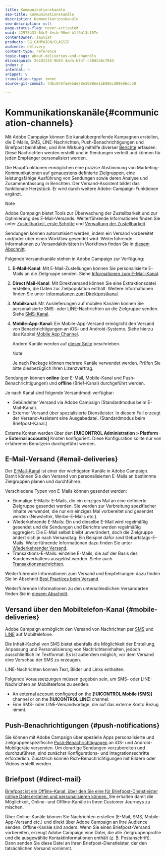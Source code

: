 ```yaml
---
title: Kommunikationskanäle
seo-title: Kommunikationskanäle
description: Kommunikationskanäle
seo-description: null
page-status-flag: never-activated
uuid: 42975431-64c9-4ecb-98ed-b1f9b13c157e
contentOwner: sauviat
products: SG_CAMPAIGN/CLASSIC
audience: delivery
content-type: reference
topic-tags: about-deliveries-and-channels
discoiquuid: 2e2d1134-9b83-4ada-b74f-c3842a0cf044
index: y
internal: n
snippet: y
translation-type: tm+mt
source-git-commit: 7dbc876fae0bde78e3088ee1ab986cd09e9bcc38

---
```



# Kommunikationskanäle{#communication-channels}

Mit Adobe Campaign können Sie kanalübergreifende Kampagnen erstellen, die E-Mails, SMS, LINE-Nachrichten, Push-Benachrichtigungen und Briefpost beinhalten, und ihre Wirkung mithilfe diverser [Berichte](../../reporting/using/reports-on-deliveries.md#accessing-existing-reports) erfassen. Diese Nachrichten werden erstellt und in Sendungen verteilt und können für jeden Empfänger personalisiert werden.

Die Hauptfunktionen ermöglichen eine präzise Abstimmung von Marketing-Kommunikationen auf genauestens definierte Zielgruppen, eine leistungsfähige Ausführung von Sendungen sowie deren Analyse und Zusammenfassung in Berichten. Der Versand-Assistent bildet das funktionale Herzstück. Er wird durch weitere Adobe-Campaign-Funktionen ergänzt.

>[!NOTE]
>
>Adobe Campaign bietet Tools zur Überwachung der Zustellbarkeit und zur Optimierung des E-Mail-Versands. Weiterführende Informationen finden Sie unter [Zustellbarkeit, erste Schritte](https://docs.campaign.adobe.com/doc/AC/getting_started/EN/deliverability.html) und [Verwaltung der Zustellbarkeit](../../delivery/using/about-deliverability.md).

Sendungen können automatisiert werden, indem ein Versand vorbereitet und/oder über einen Workflow gesendet wird. Weiterführende Informationen zu Versandaktivitäten in Workflows finden Sie in [diesem Abschnitt](../../workflow/using/about-action-activities.md).

Folgende Versandkanäle stehen in Adobe Campaign zur Verfügung:

1. **E-Mail-Kanal**: Mit E-Mail-Zustellungen können Sie personalisierte E-Mails an die Zielgruppe senden. Siehe [Informationen zum E-Mail-Kanal](../../delivery/using/about-email-channel.md).
1. **Direct Mail-Kanal**: Mit Direktversand können Sie eine Extraktionsdatei erstellen, die Daten zur Zielpopulation enthält. Weitere Informationen finden Sie unter [Informationen zum Direktpostkanal](../../delivery/using/about-direct-mail-channel.md).
1. **Mobilkanal**: Mit Auslieferungen auf mobilen Kanälen können Sie personalisierte SMS- oder LINE-Nachrichten an die Zielgruppe senden. Siehe [SMS-Kanal](../../delivery/using/sms-channel.md).
1. **Mobile-App-Kanal**: Ein Mobile-App-Versand ermöglicht den Versand von Benachrichtigungen an iOS- und Android-Systeme. Siehe hierzu das Kapitel [Mobile App Channel](../../delivery/using/about-mobile-app-channel.md).

   Andere Kanäle werden auf [dieser Seite](../../delivery/using/other-channels.md) beschrieben.

   >[!NOTE]
   >
   >Je nach Package können mehrere Kanäle verwendet werden. Prüfen Sie bitte diesbezüglich Ihren Lizenzvertrag.

Sendungen können **online** (per E-Mail, Mobile-Kanal und Push-Benachrichtigungen) und **offline** (Brief-Kanal) durchgeführt werden.

Je nach Kanal sind folgende Versandmodi verfügbar:

* Gebündelter Versand via Adobe Campaign (Standardmodus beim E-Mail-Kanal).
* Externer Versand über spezialisierte Dienstleister. In diesem Fall erzeugt der Versand-Assistent eine Ausgabedatei. (Standardmodus beim Briefpost-Kanal.)

Externe Konten werden über den **[!UICONTROL Administration > Platform > External accounts]** Knoten konfiguriert. Diese Konfiguration sollte nur von erfahrenen Benutzern durchgeführt werden.

## E-Mail-Versand {#email-deliveries}

Der [E-Mail-Kanal](../../delivery/using/about-email-channel.md) ist einer der wichtigsten Kanäle in Adobe Campaign. Damit können Sie den Versand von personalisierten E-Mails an bestimmte Zielgruppen planen und durchführen.

Verschiedene Typen von E-Mails können gesendet werden:

* Einmalige E-Mails: E-Mails, die ein einziges Mal an eine definierte Zielgruppe gesendet werden. Sie werden zur Verbreitung spezifischer Inhalte verwendet, die nur ein einziges Mal vorbereitet und gesendet werden (Newsletter, Werbe-E-Mails etc.).
* Wiederkehrende E-Mails: Ein und dieselbe E-Mail wird regelmäßig gesendet und die Sendungen und Berichte werden regelmäßig aggregiert. Die E-Mail selbst bleibt unverändert, doch die Zielgruppe ändert sich je nach Versandtag. Ein Beispiel dafür sind Geburtstags-E-Mails. Weiterführende Informationen dazu finden Sie unter [Wiederkehrender Versand](../../workflow/using/recurring-delivery.md).
* Transaktions-E-Mails: einzelne E-Mails, die auf der Basis des Kundenverhaltens ausgelöst werden. Siehe auch [Transaktionsnachrichten](../../message-center/using/about-transactional-messaging.md).

Weiterführende Informationen zum Versand und Empfehlungen dazu finden Sie im Abschnitt [Best Practices beim Versand](https://docs.campaign.adobe.com/doc/AC/getting_started/EN/deliveryBestPractices.html).

Weiterführende Informationen zu den unterschiedlichen Versandarten finden Sie in [diesem Abschnitt](../../delivery/using/types-of-deliveries.md).

## Versand über den Mobiltelefon-Kanal {#mobile-deliveries}

Adobe Campaign ermöglicht den Versand von Nachrichten per [SMS](../../delivery/using/sms-channel.md) und [LINE](../../delivery/using/line-channel.md) auf Mobiltelefone.

Die Inhalt-Kachel von SMS bietet ebenfalls die Möglichkeit der Erstellung, Anpassung und Personalisierung von Nachrichteninhalten, jedoch ausschließlich im Textformat. Es ist außerdem möglich, vor dem Versand eine Vorschau der SMS zu erzeugen.

LINE-Nachrichten können Text, Bilder und Links enthalten.

Folgende Voraussetzungen müssen gegeben sein, um SMS- oder LINE-Nachrichten an Mobiltelefone zu senden:

* An external account configured on the **[!UICONTROL Mobile (SMS)]** channel or on the **[!UICONTROL LINE]** channel.
* Eine SMS- oder LINE-Versandvorlage, die auf das externe Konto Bezug nimmt.

## Push-Benachrichtigungen {#push-notifications}

Sie können mit Adobe Campaign über spezielle Apps personalisierte und zielgruppenspezifische [Push-Benachrichtigungen](../../delivery/using/about-mobile-app-channel.md) an iOS- und Android-Mobilgeräte versenden. Um derartige Sendungen vorzubereiten und durchzuführen, sind zunächst Konfigurations- und Integrationsschritte erforderlich. Zusätzlich können Rich-Benachrichtigungen mit Bildern oder Videos erstellt werden.

## Briefpost {#direct-mail}

[Briefpost ist ein Offline-Kanal, über den Sie eine für Briefpost-Dienstleister nötige Datei erstellen und personalisieren können. ](../../delivery/using/about-direct-mail-channel.md) Sie erhalten damit die Möglichkeit, Online- und Offline-Kanäle in Ihren Customer Journeys zu mischen.

Über Online-Kanäle können Sie Nachrichten erstellen (E-Mail, SMS, Mobile-App-Versand etc.) und direkt über Adobe Campaign an Ihre Audience senden. Offline-Kanäle sind anders. Wenn Sie einen Briefpost-Versand vorbereiten, erzeugt Adobe Campaign eine Datei, die alle Zielgruppenprofile und die ausgewählte Kontaktinformationen enthält (z. B. Postanschrift). Dann senden Sie diese Datei an Ihren Briefpost-Dienstleister, der den tatsächlichen Versand vornimmt.
